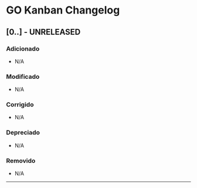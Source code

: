 # GO Kanban Changelog

## [0..] - UNRELEASED

### Adicionado

- N/A

### Modificado

- N/A

### Corrigido

- N/A

### Depreciado

- N/A

### Removido

- N/A

---
